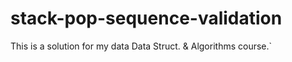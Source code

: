 # stack-pop-sequence-validation
This is a solution for my data Data Struct. &amp; Algorithms course.`
